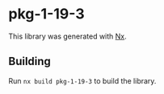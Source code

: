 # pkg-1-19-3

This library was generated with [Nx](https://nx.dev).

## Building

Run `nx build pkg-1-19-3` to build the library.
